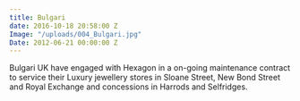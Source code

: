 ```yaml
---
title: Bulgari
date: 2016-10-18 20:58:00 Z
Image: "/uploads/004_Bulgari.jpg"
Date: 2012-06-21 00:00:00 Z
---
```


Bulgari UK have engaged with Hexagon in a on-going maintenance contract to service their Luxury jewellery stores in Sloane Street, New Bond Street and Royal Exchange and concessions in Harrods and Selfridges.